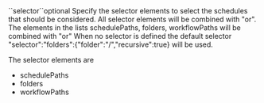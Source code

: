 <tr>
<td>``selector``</td><td>optional</td>
<td>
Specify the selector elements to select the schedules that should be considered.
All selector elements will be combined with "or". The elements in the lists schedulePaths, folders, workflowPaths will be combined with "or"
When no selector is defined the default selector "selector":"folders":{"folder":"/","recursive":true} will be used.

The selector elements are

<ul>
 
<li>
schedulePaths
</li>
<li>
folders
</li>
<li>
workflowPaths
</li>

 
</ul> 

</td>
<td>
</td>
<td></td>
</tr>
 